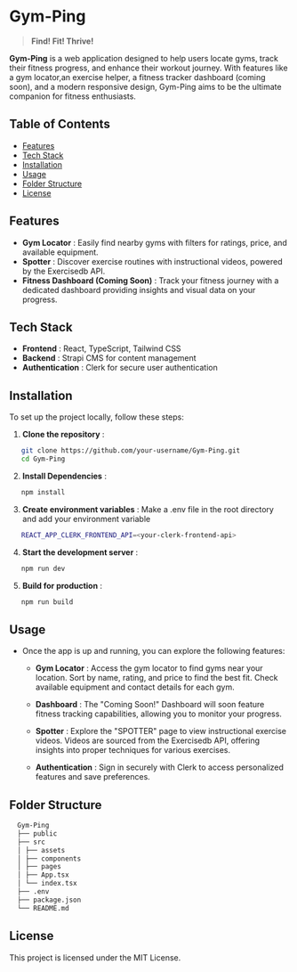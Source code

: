 # Gym-Ping

> **Find! Fit! Thrive!** 

 **Gym-Ping** is a web application designed to help users locate gyms, track their fitness progress, and enhance their workout journey. With features like a gym locator,an exercise helper, a fitness tracker dashboard (coming soon), and a modern responsive design, Gym-Ping aims to be the ultimate companion for fitness enthusiasts.

## Table of Contents

* [Features](#features)
* [Tech Stack](#tech-stack)
* [Installation](#installation)
* [Usage](#usage)
* [Folder Structure](#folder-structure)
* [License](#license)

## Features

* **Gym Locator** : Easily find nearby gyms with filters for ratings, price, and available equipment.
* **Spotter** : Discover exercise routines with instructional videos, powered by the Exercisedb API.
* **Fitness Dashboard (Coming Soon)** : Track your fitness journey with a dedicated dashboard providing insights and visual data on your progress.

## Tech Stack

* **Frontend** : React, TypeScript, Tailwind CSS
* **Backend** : Strapi CMS for content management
* **Authentication** : Clerk for secure user authentication

## Installation

To set up the project locally, follow these steps:

1. **Clone the repository** :
   

```bash
   git clone https://github.com/your-username/Gym-Ping.git
   cd Gym-Ping
   ```

2. **Install Dependencies** :

```bash
   npm install
   ```

3. **Create environment variables** :
   Make a .env file in the root directory and add your environment variable

```bash
   REACT_APP_CLERK_FRONTEND_API=<your-clerk-frontend-api>
   ```

4. **Start the development server** :
```bash
   npm run dev
   ```

5. **Build for production** :

```bash
   npm run build
   ```

## Usage

* Once the app is up and running, you can explore the following features:

    - **Gym Locator** :
        Access the gym locator to find gyms near your location.
        Sort by name, rating, and price to find the best fit.
        Check available equipment and contact details for each gym.

    - **Dashboard** :
        The "Coming Soon!" Dashboard will soon feature fitness tracking capabilities, allowing you to monitor your progress.

    - **Spotter** :
        Explore the "SPOTTER" page to view instructional exercise videos.
        Videos are sourced from the Exercisedb API, offering insights into proper techniques for various exercises.


    - **Authentication** :
        Sign in securely with Clerk to access personalized features and save preferences.

## Folder Structure

  ```bash
    Gym-Ping 
    ├── public
    ├── src 
    │ ├── assets
    │ ├── components
    │ ├── pages
    │ ├── App.tsx
    │ └── index.tsx
    ├── .env
    ├── package.json
    └── README.md
  ```

## License

This project is licensed under the MIT License.
